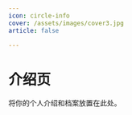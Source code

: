 ```yaml
---
icon: circle-info
cover: /assets/images/cover3.jpg
article: false

---
```


# 介绍页

将你的个人介绍和档案放置在此处。
